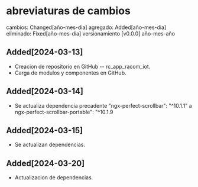
# abreviaturas de cambios

cambios: Changed[año-mes-dia]
agregado:  Added[año-mes-dia]
eliminado: Fixed[año-mes-dia]
versionamiento [v0.0.0]  año-mes-año

## Added[2024-03-13]

- Creacion de repositorio en GitHub -- rc_app_racom_iot.
- Carga de modulos y componentes en GitHub.

## Added[2024-03-14]

- Se actualiza dependencia precadente "ngx-perfect-scrollbar": "^10.1.1" a ngx-perfect-scrollbar-portable": "^10.1.9

## Added[2024-03-15]

- Se actualizan dependencias.

## Added[2024-03-20]

- Actualizacion de dependencias.
